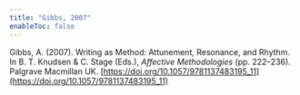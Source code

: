 ```yaml
---
title: "Gibbs, 2007"
enableToc: false
---
```


Gibbs, A. (2007). Writing as Method: Attunement, Resonance, and Rhythm. In B. T. Knudsen & C. Stage (Eds.), *Affective Methodologies* (pp. 222–236). Palgrave Macmillan UK. [https://doi.org/10.1057/9781137483195_11](https://doi.org/10.1057/9781137483195_11)
